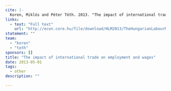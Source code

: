 ```yaml
---
cite: |-
  Koren, Miklós and Péter Tóth. 2013. "The impact of international trade on employment and wages"
links:
  - text: "Full text"
    url: "http://econ.core.hu/file/download/HLM2013/TheHungarianLabourMarket_2013_InFocusII.pdf"
statement: ""
team:
  - "koren"
  - "toth"
sponsors: []
title: "The impact of international trade on employment and wages"
date: 2013-05-01
tags:
  - other
description: ""

---
```



